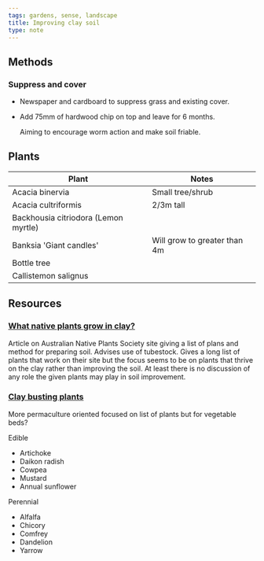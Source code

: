 ```yaml
---
tags: gardens, sense, landscape
title: Improving clay soil
type: note
---
```

## Methods

### Suppress and cover

- Newspaper and cardboard to suppress grass and existing cover.
- Add 75mm of hardwood chip on top and leave for 6 months.

    Aiming to encourage worm action and make soil friable.

## Plants

| Plant | Notes | 
| --- | --- |
| Acacia binervia | Small tree/shrub |
| Acacia cultriformis | 2/3m tall | 
| Backhousia citriodora (Lemon myrtle) |  |
| Banksia 'Giant candles' | Will grow to greater than 4m |
| Bottle tree | |
| Callistemon salignus | |


## Resources

### [What native plants grow in clay?](https://anpsa.org.au/gd_stories/clay-is-a-great-soil-to-have-in-your-native-garden/)

Article on Australian Native Plants Society site giving a list of plans and method for preparing soil. Advises use of tubestock. Gives a long list of plants that work on their site but the focus seems to be on plants that thrive on the clay rather than improving the soil. At least there is no discussion of any role the given plants may play in soil improvement.

### [Clay busting plants](https://www.tenthacrefarm.com/clay-busting-plants/)

More permaculture oriented focused on list of plants but for vegetable beds?

Edible
- Artichoke
- Daikon radish 
- Cowpea 
- Mustard
- Annual sunflower

Perennial
- Alfalfa 
- Chicory 
- Comfrey
- Dandelion
- Yarrow